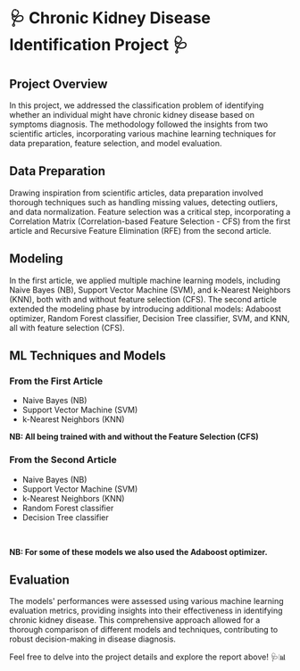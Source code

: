 # 🩺 Chronic Kidney Disease Identification Project 🩺

## Project Overview
In this project, we addressed the classification problem of identifying whether an individual might have chronic kidney disease based on symptoms diagnosis. The methodology followed the insights from two scientific articles, incorporating various machine learning techniques for data preparation, feature selection, and model evaluation.

## Data Preparation
Drawing inspiration from scientific articles, data preparation involved thorough techniques such as handling missing values, detecting outliers, and data normalization. Feature selection was a critical step, incorporating a Correlation Matrix (Correlation-based Feature Selection - CFS) from the first article and Recursive Feature Elimination (RFE) from the second article.

## Modeling
In the first article, we applied multiple machine learning models, including Naive Bayes (NB), Support Vector Machine (SVM), and k-Nearest Neighbors (KNN), both with and without feature selection (CFS). The second article extended the modeling phase by introducing additional models: Adaboost optimizer, Random Forest classifier, Decision Tree classifier, SVM, and KNN, all with feature selection (CFS).

## ML Techniques and Models
### From the First Article
- Naive Bayes (NB)
- Support Vector Machine (SVM)
- k-Nearest Neighbors (KNN)

**NB: All being trained with and without the Feature Selection (CFS)**

### From the Second Article
- Naive Bayes (NB)
- Support Vector Machine (SVM)
- k-Nearest Neighbors (KNN) 
- Random Forest classifier
- Decision Tree classifier
<br>

**NB: For some of these models we also used the Adaboost optimizer.**

## Evaluation
The models' performances were assessed using various machine learning evaluation metrics, providing insights into their effectiveness in identifying chronic kidney disease. This comprehensive approach allowed for a thorough comparison of different models and techniques, contributing to robust decision-making in disease diagnosis.

Feel free to delve into the project details and explore the report above! 🩺📊
